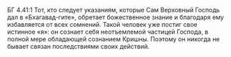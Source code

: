 БГ 4.41:1	Тот, кто следует указаниям, которые Сам Верховный Господь дал в «Бхагавад-гите», обретает божественное знание и благодаря ему избавляется от всех сомнений. Такой человек уже постиг свое истинное «я»: он сознает себя неотъемлемой частицей Господа, в полной мере обладающей сознанием Кришны. Поэтому он никогда не бывает связан последствиями своих действий.